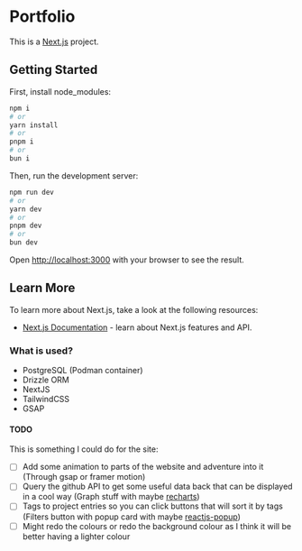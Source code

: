 # Portfolio

This is a [Next.js](https://nextjs.org/) project.

## Getting Started

First, install node_modules:

```bash
npm i
# or
yarn install
# or
pnpm i
# or
bun i
```

Then, run the development server:

```bash
npm run dev
# or
yarn dev
# or
pnpm dev
# or
bun dev
```

Open [http://localhost:3000](http://localhost:3000) with your browser to see the result.

## Learn More

To learn more about Next.js, take a look at the following resources:

- [Next.js Documentation](https://nextjs.org/docs) - learn about Next.js features and API.

### What is used?

- PostgreSQL (Podman container)
- Drizzle ORM
- NextJS
- TailwindCSS
- GSAP

#### TODO

This is something I could do for the site:

- [ ] Add some animation to parts of the website and adventure into it (Through gsap or framer motion)
- [ ] Query the github API to get some useful data back that can be displayed in a cool way (Graph stuff with maybe [recharts](https://recharts.org/en-US/))
- [ ] Tags to project entries so you can click buttons that will sort it by tags (Filters button with popup card with maybe [reactjs-popup](https://www.npmjs.com/package/reactjs-popup))
- [ ] Might redo the colours or redo the background colour as I think it will be better having a lighter colour
